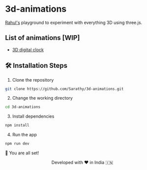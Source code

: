 # 3d-animations

[Rahul's](https://Sarathy.github.io) playground to experiment with everything 3D using three.js.

## List of animations [WIP]

- [3D digital clock](https://3d-animations.vercel.app/digital-clock)

## 🛠️ Installation Steps

1. Clone the repository

```bash
git clone https://github.com/Sarathy/3d-animations.git
```

2. Change the working directory

```bash
cd 3d-animations
```

3. Install dependencies

```bash
npm install
```

4. Run the app

```bash
npm run dev
```

🌟 You are all set!

<p align="center">
Developed with ❤️ in India 🇮🇳 
</p>
